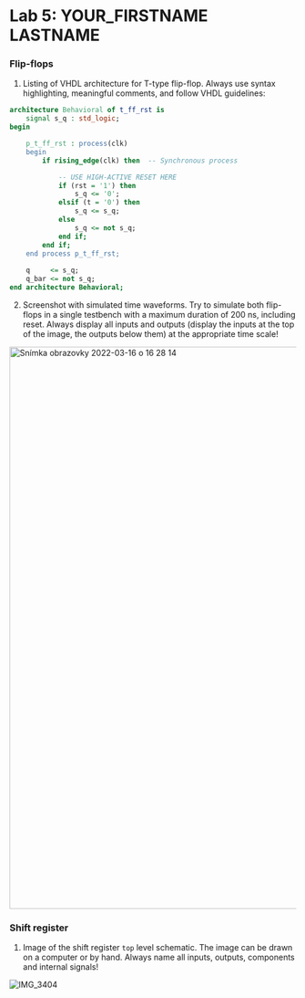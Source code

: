 # Lab 5: YOUR_FIRSTNAME LASTNAME

### Flip-flops

1. Listing of VHDL architecture for T-type flip-flop. Always use syntax highlighting, meaningful comments, and follow VHDL guidelines:

```vhdl
architecture Behavioral of t_ff_rst is
    signal s_q : std_logic;
begin

    p_t_ff_rst : process(clk)
    begin
        if rising_edge(clk) then  -- Synchronous process

            -- USE HIGH-ACTIVE RESET HERE
            if (rst = '1') then
                s_q <= '0';
            elsif (t = '0') then
                s_q <= s_q;
            else
                s_q <= not s_q;
            end if;
        end if;
    end process p_t_ff_rst;
    
    q     <= s_q;
    q_bar <= not s_q;
end architecture Behavioral;
```

2. Screenshot with simulated time waveforms. Try to simulate both flip-flops in a single testbench with a maximum duration of 200 ns, including reset. Always display all inputs and outputs (display the inputs at the top of the image, the outputs below them) at the appropriate time scale!

<img width="985" alt="Snímka obrazovky 2022-03-16 o 16 28 14" src="https://user-images.githubusercontent.com/99388246/158627058-eb5c532c-046a-44df-8564-f8e1c101552f.png">


### Shift register

1. Image of the shift register `top` level schematic. The image can be drawn on a computer or by hand. Always name all inputs, outputs, components and internal signals!

![IMG_3404](https://user-images.githubusercontent.com/99388246/158626849-7d969906-117a-4493-aa83-c353a6e4b960.jpg)


   
